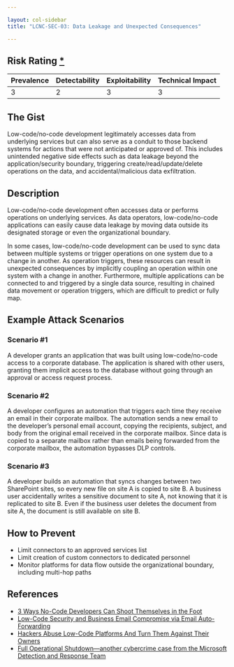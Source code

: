 ```yaml
---

layout: col-sidebar
title: "LCNC-SEC-03: Data Leakage and Unexpected Consequences"

---
```


## Risk Rating [*](https://owasp.org/www-project-top-ten/2017/Note_About_Risks)

| Prevalence | Detectability | Exploitability | Technical Impact |
| --- | --- | --- | --- |
| 3 | 2 | 3 | 3 |

## The Gist

Low-code/no-code development legitimately accesses data from underlying services but can also serve as a conduit to those backend systems for actions that were not anticipated or approved of. This includes unintended negative side effects such as data leakage beyond the application/security boundary, triggering create/read/update/delete operations on the data, and accidental/malicious data exfiltration.

## Description

Low-code/no-code development often accesses data or performs operations on underlying services. As data operators, low-code/no-code applications can easily cause data leakage by moving data outside its designated storage or even the organizational boundary.

In some cases, low-code/no-code development can be used to sync data between multiple systems or trigger operations on one system due to a change in another. As operation triggers, these resources can result in unexpected consequences by implicitly coupling an operation within one system with a change in another. Furthermore, multiple applications can be connected to and triggered by a single data source, resulting in chained data movement or operation triggers, which are difficult to predict or fully map.

## Example Attack Scenarios

### Scenario #1

A developer grants an application that was built using low-code/no-code access to a corporate database. The application is shared with other users, granting them implicit access to the database without going through an approval or access request process.

### Scenario #2

A developer configures an automation that triggers each time they receive an email in their corporate mailbox. The automation sends a new email to the developer’s personal email account, copying the recipients, subject, and body from the original email received in the corporate mailbox. Since data is copied to a separate mailbox rather than emails being forwarded from the corporate mailbox, the automation bypasses DLP controls.

### Scenario #3

A developer builds an automation that syncs changes between two SharePoint sites, so every new file on site A is copied to site B. A business user accidentally writes a sensitive document to site A, not knowing that it is replicated to site B. Even if the business user deletes the document from site A, the document is still available on site B.

## How to Prevent

- Limit connectors to an approved services list
- Limit creation of custom connectors to dedicated personnel
- Monitor platforms for data flow outside the organizational boundary, including multi-hop paths

## References

- [3 Ways No-Code Developers Can Shoot Themselves in the Foot](https://www.darkreading.com/dr-tech/3-ways-no-code-developers-can-shoot-themselves-in-the-foot)
- [Low-Code Security and Business Email Compromise via Email Auto-Forwarding](https://www.zenity.io/blog/low-code-security-and-business-email-compromise-via-email-auto-forwarding/)
- [Hackers Abuse Low-Code Platforms And Turn Them Against Their Owners](https://www.zenity.io/blog/hackers-abuse-low-code-platforms-and-turn-them-against-their-owners/)
- [Full Operational Shutdown—another cybercrime case from the Microsoft Detection and Response Team](https://www.microsoft.com/en-us/security/blog/2020/04/02/full-operational-shutdown-another-cybercrime-case-microsoft-detection-and-response-team/)
